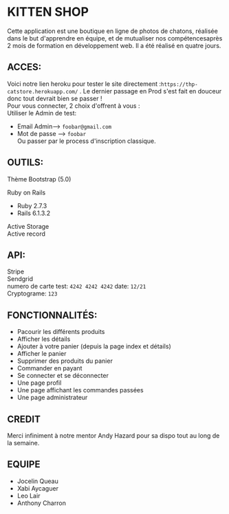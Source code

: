 # KITTEN SHOP

Cette application est une boutique en ligne de photos de chatons, réalisée dans le but d'apprendre en équipe, et de mutualiser nos compétencesaprès 2 mois de formation en développement web. Il a été réalisé en quatre jours.  

## ACCES:

Voici notre lien heroku pour tester le site directement :`https://thp-catstore.herokuapp.com/` . Le dernier passage en Prod s'est fait en douceur donc tout devrait bien se passer !  
Pour vous connecter, 2 choix d'offrent à vous :  
Utiliser le Admin de test:  
* Email Admin--> `foobar@gmail.com`  
* Mot de passe --> `foobar`  
Ou passer par le process d'inscription classique.  

## OUTILS:

Thème Bootstrap (5.0)  

Ruby on Rails  
- Ruby 2.7.3  
- Rails 6.1.3.2  

Active Storage  
Active record  


## API:

Stripe  
Sendgrid  
numero de carte test: `4242 4242 4242` 
date: `12/21`   
Cryptograme: `123` 

## FONCTIONNALITÉS:

 - Pacourir les différents produits  
 - Afficher les détails  
 - Ajouter à votre panier (depuis la page index et détails)  
 - Afficher le panier  
 - Supprimer des produits du panier  
 - Commander en payant  
 - Se connecter et se déconnecter  
 - Une page profil  
 - Une page affichant les commandes passées  
 - Une page administrateur   

## CREDIT
Merci infiniment à notre mentor Andy Hazard pour sa dispo tout au long de la semaine.  

## EQUIPE

- Jocelin Queau   
- Xabi Aycaguer  
- Leo Lair   
- Anthony Charron  